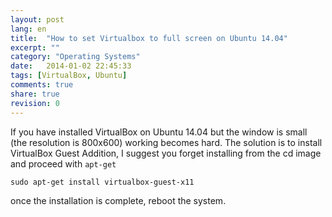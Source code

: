 ```yaml
---
layout: post
lang: en
title:  "How to set Virtualbox to full screen on Ubuntu 14.04"
excerpt: ""
category: "Operating Systems"
date:   2014-01-02 22:45:33
tags: [VirtualBox, Ubuntu]
comments: true
share: true
revision: 0
---
```



If you have installed VirtualBox on Ubuntu 14.04 but the window is small (the resolution is 800x600) working becomes hard. 
The solution is to install VirtualBox Guest Addition, I suggest you forget installing from the cd image and proceed with `apt-get`

```
sudo apt-get install virtualbox-guest-x11
```

once the installation is complete, reboot the system.
